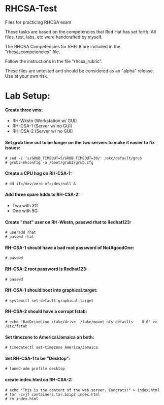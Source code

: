 # RHCSA-Test
Files for practicing RHCSA exam

These tasks are based on the competencies that Red Hat has set forth.
All files, test, labs, etc were handcrafted by myself.

The RHCSA Competencies for RHEL8 are included in the "rhcsa_competencies" file.

Follow the instructions in the file "rhcsa_rubric".


These files are untested and should be considered as an "alpha" release. Use at your own risk.

# Lab Setup:

#### Create three vms:

  - RH-Wkstn (Workstation w/ GUI)
  - RH-CSA-1 (Server w/ no GUI)
  - RH-CSA-2 (Server w/ no GUI)

#### Set grub time out to be longer on the two servers to make it easier to fix issues:
```
# sed -i 's/GRUB_TIMEOUT=5/GRUB_TIMEOUT=30/' /etc/default/grub
# grub2-mkconfig -o /boot/grub2/grub.cfg
```

#### Create a CPU hog on RH-CSA-1:
```
# dd if=/dev/zero of=/dev/null &
```

#### Add three spare hdds to RH-CSA-2:
  - Two with 2G
  - One with 5G

#### Create "rhat" user on RH-Wkstn, passwd rhat to Redhat123:
```
# useradd rhat
# passwd rhat
```
#### RH-CSA-1 should have a bad root password of NotAgoodOne:
```
# passwd
```
#### RH-CSA-2 root password is Redhat123:
```
# passwd
```
#### RH-CSA-1 should boot into graphical.target:
```
# systemctl set-default graphical.target
```

#### RH-CSA-2 should have a corrupt fstab:
```
# echo 'BadDriveLine /fake/drive  /fake/mount nfs defaults    0 0' >> /etc/fstab
```

#### Set timezone to America/Jamaica on both:
```
# timedatectl set-timezone America/Jamaica
```

#### Set RH-CSA-1 to be "Desktop":
```
# tuned-adm profile desktop
```

#### create index.html on RH-CSA-2:
``` 
# echo "This is the content of the web server. Congrats!" > index.html
# tar -cvjf containers.tar.bzip2 index.html
# rm index.html
```
